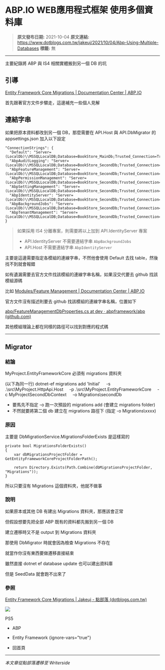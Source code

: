 # ABP.IO WEB應用程式框架 使用多個資料庫

> **原文發布日期:** 2021-10-04
> **原文連結:** https://www.dotblogs.com.tw/jakeuj/2021/10/04/Abp-Using-Multiple-Databases
> **標籤:** 無

---

主要紀錄將 ABP 與 IS4 相關實體搬到另一個 DB 的坑

## 引導

[Entity Framework Core Migrations | Documentation Center | ABP.IO](https://docs.abp.io/en/abp/5.0/Entity-Framework-Core-Migrations#using-multiple-databases)

首先跟著官方文件步驟走，這邊補充一些個人見解

## 連結字串

如果把原本資料都改到另一個 DB，那麼需要在 API.Host 與 API.DbMigrator 的 appsettings.json 加入以下設定

```
"ConnectionStrings": {
  "Default": "Server=(LocalDb)\\MSSQLLocalDB;Database=BookStore_MainDb;Trusted_Connection=True",
  "AbpAuditLogging": "Server=(LocalDb)\\MSSQLLocalDB;Database=BookStore_SecondDb;Trusted_Connection=True",
  "AbpFeatureManagement": "Server=(LocalDb)\\MSSQLLocalDB;Database=BookStore_SecondDb;Trusted_Connection=True",
  "AbpPermissionManagement": "Server=(LocalDb)\\MSSQLLocalDB;Database=BookStore_SecondDb;Trusted_Connection=True",
  "AbpSettingManagement": "Server=(LocalDb)\\MSSQLLocalDB;Database=BookStore_SecondDb;Trusted_Connection=True",
  "AbpIdentityServer": "Server=(LocalDb)\\MSSQLLocalDB;Database=BookStore_SecondDb;Trusted_Connection=True",
  "AbpBackgroundJobs": "Server=(LocalDb)\\MSSQLLocalDB;Database=BookStore_SecondDb;Trusted_Connection=True",
  "AbpTenantManagement": "Server=(LocalDb)\\MSSQLLocalDB;Database=BookStore_SecondDb;Trusted_Connection=True"
}
```

> 如果採用 IS4 分離專案，則需要將以上加到 API.IdentityServer 專案
>
> * API.IdentityServer 不需要連結字串 `AbpBackgroundJobs`
> * API.Host 不需要連結字串 `AbpIdentityServer`

主要是這邊需要指定各模組的連線字串，不然他會使用 Default 去找 table，然後找不到就會報錯

如有遺漏需要去官方文件找該模組的連線字串名稱，如果沒交代要去 github 找該模組源碼

比如 [Modules/Feature Management | Documentation Center | ABP.IO](https://docs.abp.io/en/abp/latest/Modules/Feature-Management)

官方文件沒有描述則要去 github 找該模組的連線字串名稱，位置如下

[abp/FeatureManagementDbProperties.cs at dev · abpframework/abp (github.com)](https://github.com/abpframework/abp/blob/dev/modules/feature-management/src/Volo.Abp.FeatureManagement.Domain/Volo/Abp/FeatureManagement/FeatureManagementDbProperties.cs#L11)

其他模組理論上都在同樣的路徑可以找到對應的程式碼

---

## Migrator

### 結論

MyProject.EntityFrameworkCore 必須有 migrations 資料夾

(以下為同一行)
dotnet-ef migrations add 'Initial'
    -s .\src\MyProject.HttpApi.Host
    -p .\src\MyProject.EntityFrameworkCore
    -c MyProjectSecondDbContext
    -o Migrations\secondDb

* 要馬先不指定 -o 跑一次預設的 migrations add (會建立 migrations folder)
* 不然就要將第二個 db 建立在 migrations 路徑下 (指定 -o Migrations\xxxx)

### 原因

主要是 DbMigrationService.MigrationsFolderExists 是這樣寫的

```
private bool MigrationsFolderExists()
{
    var dbMigrationsProjectFolder = GetEntityFrameworkCoreProjectFolderPath();

    return Directory.Exists(Path.Combine(dbMigrationsProjectFolder, "Migrations"));
}
```

所以只要沒有 Migrations 這個資料夾，他就不做事

### 說明

如果原本或其他 DB 有建出 Migrations 資料夾，那應該會正常

但假設想要先把全部 ABP 既有的資料都先搬到另一個 DB

建立遷移時又不是 output 到 Migrations 資料夾

那使用 DbMigrator 時就會因為檢查 Migrations 不存在

就當作你沒有東西要做遷移直接結束

雖然直接 dotnet ef database update 也可以建出資料庫

但是 SeedData 就會跑不出來了

### 參照

[Entity Framework Core Migrations | Jakeuj - 點部落 (dotblogs.com.tw)](https://www.dotblogs.com.tw/jakeuj/2019/07/23/EFCoreMigrations)

![](https://card.psnprofiles.com/1/jakeuj.png)

PS5

* ABP
* Entity Framework
{ignore-vars="true"}

* 回首頁

---

*本文章從點部落遷移至 Writerside*
